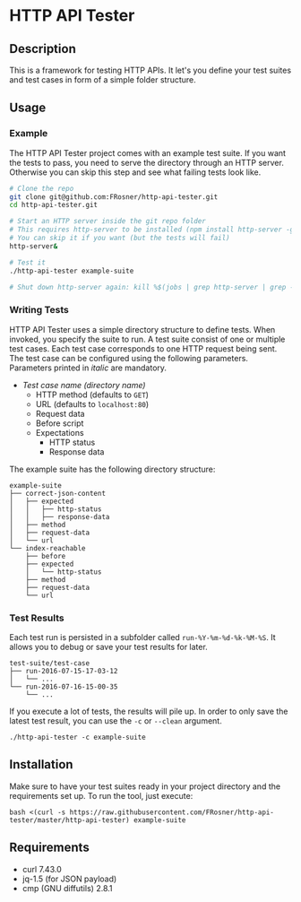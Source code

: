 # HTTP API Tester

## Description

This is a framework for testing HTTP APIs. It let's you define your test suites and test cases in form of a simple folder structure.

## Usage

### Example

The HTTP API Tester project comes with an example test suite.
If you want the tests to pass, you need to serve the directory through an HTTP server.
Otherwise you can skip this step and see what failing tests look like.

```sh
# Clone the repo
git clone git@github.com:FRosner/http-api-tester.git
cd http-api-tester.git

# Start an HTTP server inside the git repo folder
# This requires http-server to be installed (npm install http-server -g)
# You can skip it if you want (but the tests will fail)
http-server&

# Test it
./http-api-tester example-suite

# Shut down http-server again: kill %$(jobs | grep http-server | grep -Po '\d+')
```

### Writing Tests

HTTP API Tester uses a simple directory structure to define tests.
When invoked, you specify the suite to run.
A test suite consist of one or multiple test cases.
Each test case corresponds to one HTTP request being sent.
The test case can be configured using the following parameters.
Parameters printed in _italic_ are mandatory.

- _Test case name (directory name)_
  - HTTP method (defaults to `GET`)
  - URL (defaults to `localhost:80`)
  - Request data
  - Before script
  - Expectations
    - HTTP status
    - Response data

The example suite has the following directory structure:

```
example-suite
├── correct-json-content
│   ├── expected
│   │   ├── http-status
│   │   ├── response-data
│   ├── method
│   ├── request-data
│   └── url
└── index-reachable
    ├── before
    ├── expected
    │   └── http-status
    ├── method
    ├── request-data
    └── url
```

### Test Results

Each test run is persisted in a subfolder called `run-%Y-%m-%d-%k-%M-%S`.
It allows you to debug or save your test results for later.

```
test-suite/test-case
├── run-2016-07-15-17-03-12
│   └── ...
└── run-2016-07-16-15-00-35
    └── ...
```

If you execute a lot of tests, the results will pile up. In order to only save the latest test result, you can use the `-c` or `--clean` argument.

```
./http-api-tester -c example-suite
```

## Installation

Make sure to have your test suites ready in your project directory and the requirements set up. To run the tool, just execute:

```
bash <(curl -s https://raw.githubusercontent.com/FRosner/http-api-tester/master/http-api-tester) example-suite
```

## Requirements
- curl 7.43.0
- jq-1.5 (for JSON payload)
- cmp (GNU diffutils) 2.8.1
